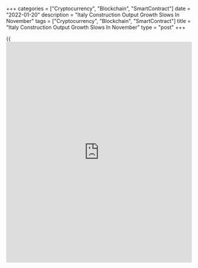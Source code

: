 +++
categories = ["Cryptocurrency", "Blockchain", "SmartContract"]
date = "2022-01-20"
description = "Italy Construction Output Growth Slows In November"
tags = ["Cryptocurrency", "Blockchain", "SmartContract"]
title = "Italy Construction Output Growth Slows In November"
type = "post"
+++

{{<iframe id="large-banner" src="https://www.bounty.group/#slide=4.0" width="100%" height="600" scrolling="no" style="border: 0px solid rgb(216, 221, 230); border-radius: 3px;">}}

Italy's construction output increased at a softer pace in November, data
from the statistical office ISTAT showed on Thursday.

The construction output increased a seasonally adjusted 1.0 percent
month-on-month in November, after a 1.3 percent rise in October.

On a yearly basis, the construction output increased a working day
adjusted 13.2 percent in November, following a 10.7 percent gain in the
previous month.

For the January to November period, the construction output rose an
unadjusted 24.2 percent in November and gained a [calendar](https://www.fintechee.com/web-trader/) adjusted 24.6
percent.

For comments and feedback [contact](https://www.playgroundfx.com/contact/): editorial@rtt[news](https://www.letsplayfx.com/blog/forex-news-website/).com

[Economic News][1]

 **What parts of the world are seeing the best (and worst) economic
performances lately? Click[here][2] to check out our [Econ Scorecard][2]
and find out! See up-to-the-moment [ranking](https://www.playgroundfx.com/blog/crypto-exchange-ranking/)s for the best and worst
performers in [GDP][3], [unemployment rate][4], [inflation][5] and much
more.**

   1. www.rtt[news](https://www.letsplayfx.com/blog/forex-news-website/).com/Content/EconomicNews.aspx
   2. www.rtt[news](https://www.letsplayfx.com/blog/forex-news-website/).com/economic-scorecard/world-rank/industrial-production/highest-performance.aspx
   3. www.rtt[news](https://www.letsplayfx.com/blog/forex-news-website/).com/economic-scorecard/world-rank/GDP/highest-performance.aspx
   4. www.rtt[news](https://www.letsplayfx.com/blog/forex-news-website/).com/economic-scorecard/world-rank/unemployment-rate/lowest-performance.aspx
   5. www.rtt[news](https://www.letsplayfx.com/blog/forex-news-website/).com/economic-scorecard/world-rank/CPI/highest-performance.aspx